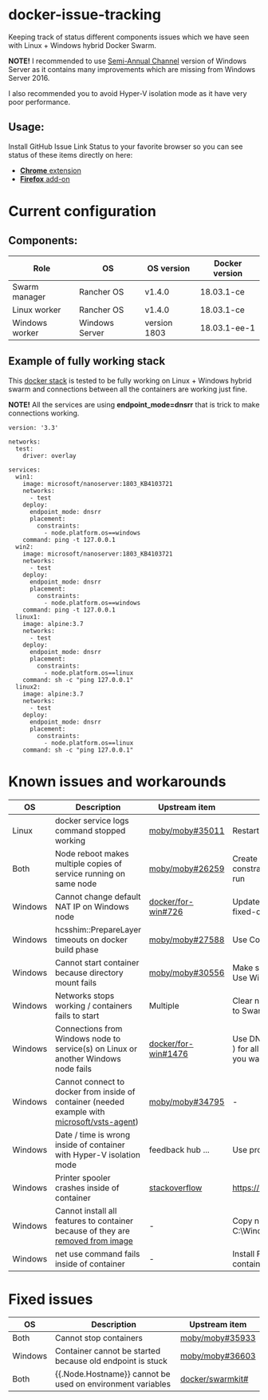 # docker-issue-tracking
Keeping track of status different components issues which we have seen with Linux + Windows hybrid Docker Swarm.

**NOTE!** I recommended to use [Semi-Annual Channel](https://docs.microsoft.com/en-us/windows-server/get-started/semi-annual-channel-overview) version of Windows Server as it contains many improvements which are missing from Windows Server 2016.

I also recommended you to avoid Hyper-V isolation mode as it have very poor performance.

## Usage:
Install GitHub Issue Link Status to your favorite browser so you can see status of these items directly on here:
- [**Chrome** extension](https://chrome.google.com/webstore/detail/github-issue-link-status/nbiddhncecgemgccalnoanpnenalmkic)
- [**Firefox** add-on](https://addons.mozilla.org/en-US/firefox/addon/github-issue-link-status/)

# Current configuration
## Components:
| Role           | OS             | OS version   | Docker version               |
| -------------- | -------------- | ------------ | ---------------------------- |
| Swarm manager  | Rancher OS     | v1.4.0       | 18.03.1-ce                   |
| Linux worker   | Rancher OS     | v1.4.0       | 18.03.1-ce                   |
| Windows worker | Windows Server | version 1803 | 18.03.1-ee-1                 |

## Example of fully working stack

This [docker stack](https://docs.docker.com/engine/reference/commandline/stack_deploy/) is tested to be fully working on Linux + Windows hybrid swarm and connections between all the containers are working just fine.

**NOTE!** All the services are using **endpoint_mode=dnsrr** that is trick to make connections working.
```
version: '3.3'

networks:
  test:
    driver: overlay

services:
  win1:
    image: microsoft/nanoserver:1803_KB4103721
    networks:
      - test
    deploy:
      endpoint_mode: dnsrr
      placement:
        constraints:
          - node.platform.os==windows
    command: ping -t 127.0.0.1
  win2:
    image: microsoft/nanoserver:1803_KB4103721
    networks:
      - test
    deploy:
      endpoint_mode: dnsrr
      placement:
        constraints:
          - node.platform.os==windows
    command: ping -t 127.0.0.1
  linux1:
    image: alpine:3.7
    networks:
      - test
    deploy:
      endpoint_mode: dnsrr
      placement:
        constraints:
          - node.platform.os==linux
    command: sh -c "ping 127.0.0.1"
  linux2:
    image: alpine:3.7
    networks:
      - test
    deploy:
      endpoint_mode: dnsrr
      placement:
        constraints:
          - node.platform.os==linux
    command: sh -c "ping 127.0.0.1"
```


# Known issues and workarounds
| OS      | Description                                                                 | Upstream item          | Workaround / solution                                                                   |
| ------- | --------------------------------------------------------------------------- | ---------------------- | --------------------------------------------------------------------------------------- |
| Linux   | docker service logs command stopped working | [moby/moby#35011](https://github.com/moby/moby/issues/35011) | Restart all Swarm managers one by one |
| Both    | Node reboot makes multiple copies of service running on same node | [moby/moby#26259](https://github.com/moby/moby/issues/26259) | Create service(s) on **--mode global** and use constraints to control which nodes containers will run |
| Windows | Cannot change default NAT IP on Windows node | [docker/for-win#726](https://github.com/docker/for-win/issues/726) | Update dockerd.exe start command to contain --fixed-cidr **before** start it first time on new server |
| Windows | hcsshim::PrepareLayer timeouts on docker build phase | [moby/moby#27588](https://github.com/moby/moby/issues/27588) | Use Core version of Windows Server |
| Windows | Cannot start container because directory mount fails | [moby/moby#30556](https://github.com/moby/moby/issues/30556) | Make sure that folder is empty on docker image / Use Windows Server build 1803 or above |
| Windows | Networks stops working / containers fails to start | Multiple | Clear networks with [this](https://github.com/MicrosoftDocs/Virtualization-Documentation/tree/master/windows-server-container-tools/CleanupContainerHostNetworking) script and join node back to Swarm |
| Windows | Connections from Windows node to service(s) on Linux or another Windows node fails | [docker/for-win#1476](https://github.com/docker/for-win/issues/1476) | Use DNS routing mode ( *--endpoint-mode dnsrr* ) for all services (both Linux and Windows) where you want connect from Windows |
| Windows | Cannot connect to docker from inside of container (needed example with [microsoft/vsts-agent](https://hub.docker.com/r/microsoft/vsts-agent/)) | [moby/moby#34795](https://github.com/moby/moby/issues/34795) | - |
| Windows | Date / time is wrong inside of container with Hyper-V isolation mode | feedback hub ... | Use process isolation mode |
| Windows | Printer spooler crashes inside of container | [stackoverflow](https://stackoverflow.com/questions/41565459/windows-2016-docker-container-error/) | https://stackoverflow.com/a/50748146/9529640 |
| Windows | Cannot install all features to container because of they are [removed from image](https://docs.microsoft.com/en-us/windows-server/administration/server-core/server-core-container-removed-roles) | - | Copy needed packages from host machine C:\Windows\WinSxs and install using dism | 
| Windows | net use command fails inside of container | - | Install File-Services feature to host *and* to container |


# Fixed issues
| OS      | Description                                                                 | Upstream item          | 
| ------- | --------------------------------------------------------------------------- | ---------------------- | 
| Both    | Cannot stop containers | [moby/moby#35933](https://github.com/moby/moby/issues/35933) |
| Windows | Container cannot be started because old endpoint is stuck | [moby/moby#36603](https://github.com/moby/moby/pull/36603) |
| Both    | {{.Node.Hostname}} cannot be used on environment variables | [docker/swarmkit#](https://github.com/docker/swarmkit/issues/1951) | 